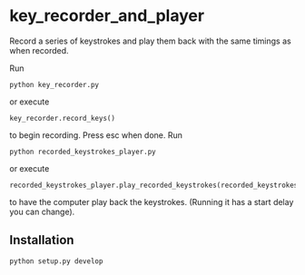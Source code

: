 # key_recorder_and_player
Record a series of keystrokes and play them back with the same timings as when recorded.

Run 
```
python key_recorder.py
```
or execute
```
key_recorder.record_keys()
```
to begin recording. Press esc when done. Run
```
python recorded_keystrokes_player.py
```
or execute
```
recorded_keystrokes_player.play_recorded_keystrokes(recorded_keystrokes_fpath)
```
to have the computer play back the keystrokes. (Running it has a start delay you can change).

## Installation

```
python setup.py develop
```
